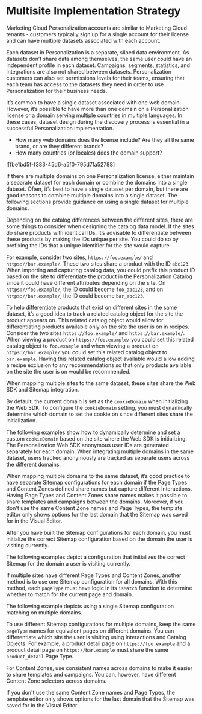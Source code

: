 # Multisite Implementation Strategy

Marketing Cloud Personalization accounts are similar to Marketing Cloud
tenants - customers typically sign up for a single account for their license
and can have multiple datasets associated with each account.

Each dataset in Personalization is a separate, siloed data environment. As
datasets don’t share data among themselves, the same user could have an
independent profile in each dataset. Campaigns, segments, statistics, and
integrations are also not shared between datasets. Personalization customers
can also set permissions levels for their teams, ensuring that each team has
access to the datasets they need in order to use Personalization for their
business needs.

It’s common to have a single dataset associated with one web domain. However,
it’s possible to have more than one domain on a Personalization license or a
domain serving multiple countries in multiple languages. In these cases,
dataset design during the discovery process is essential in a successful
Personalization implementation.

  * How many web domains does the license include? Are they all the same brand, or are they different brands?
  * How many countries (or locales) does the domain support?

![fbe1bd5f-f383-45d6-a5f0-795d7fa52788]

If there are multiple domains on one Personalization license, either maintain
a separate dataset for each domain or combine the domains into a single
dataset. Often, it’s best to have a single dataset per domain, but there are
good reasons to combine multiple domains into a single dataset. The following
sections provide guidance on using a single dataset for multiple domains.

Depending on the catalog differences between the different sites, there are
some things to consider when designing the catalog data model. If the sites do
share products with identical IDs, it’s advisable to differentiate between
these products by making the IDs unique per site. You could do so by prefixing
the IDs that a unique identifier for the site would capture.

For example, consider two sites, `https://foo.example/` and
`https://bar.example/`. These two sites share a product with the ID `abc123`.
When importing and capturing catalog data, you could prefix this product ID
based on the site to differentiate the product in the Personalization Catalog
since it could have different attributes depending on the site. On
`https://foo.example/`, the ID could become `foo_abc123`, and on
`https://bar.example/`, the ID could become `bar_abc123`.

To help differentiate products that exist on different sites in the same
dataset, it’s a good idea to track a related catalog object for the site the
product appears on. This related catalog object would allow for
differentiating products available only on the site the user is on in recipes.
Consider the two sites `https://foo.example/` and `https://bar.example/`. When
viewing a product on `https://foo.example/` you could set this related catalog
object to `foo.example` and when viewing a product on `https://bar.example/`
you could set this related catalog object to `bar.example`. Having this
related catalog object available would allow adding a recipe exclusion to any
recommendations so that only products available on the site the user is on
would be recommended.

When mapping multiple sites to the same dataset, these sites share the Web SDK
and Sitemap integration.

By default, the current domain is set as the `cookieDomain` when initializing
the Web SDK. To configure the `cookieDomain` setting, you must dynamically
determine which domain to set the cookie on since different sites share the
initialization.

The following examples show how to dynamically determine and set a custom
`cookieDomain` based on the site where the Web SDK is initializing. The
Personalization Web SDK anonymous user IDs are generated separately for each
domain. When integrating multiple domains in the same dataset, users tracked
anonymously are tracked as separate users across the different domains.

When mapping multiple domains to the same dataset, it’s good practice to have
separate Sitemap configurations for each domain if the Page Types and Content
Zones defined share names but capture different Interactions. Having Page
Types and Content Zones share names makes it possible to share templates and
campaigns between the domains. Moreover, if you don't use the same Content
Zone names and Page Types, the template editor only shows options for the last
domain that the Sitemap was saved for in the Visual Editor.

After you have built the Sitemap configurations for each domain, you must
initialize the correct Sitemap configuration based on the domain the user is
visiting currently.

The following examples depict a configuration that initializes the correct
Sitemap for the domain a user is visiting currently.

If multiple sites have different Page Types and Content Zones, another method
is to use one Sitemap configuration for all domains. With this method, each
`pageType` must have logic in its `isMatch` function to determine whether to
match for the current page and domain.

The following example depicts using a single Sitemap configuration matching on
multiple domains.

To use different Sitemap configurations for multiple domains, keep the same
`pageType` names for equivalent pages on different domains. You can
differentiate which site the user is visiting using Interactions and Catalog
Objects. For example, a product detail page on `https://foo.example` and a
product detail page on `https://bar.example` must share the same
`product_detail` Page Type.

For Content Zones, use consistent names across domains to make it easier to
share templates and campaigns. You can, however, have different Content Zone
selectors across domains.

If you don't use the same Content Zone names and Page Types, the template
editor only shows options for the last domain that the Sitemap was saved for
in the Visual Editor.

